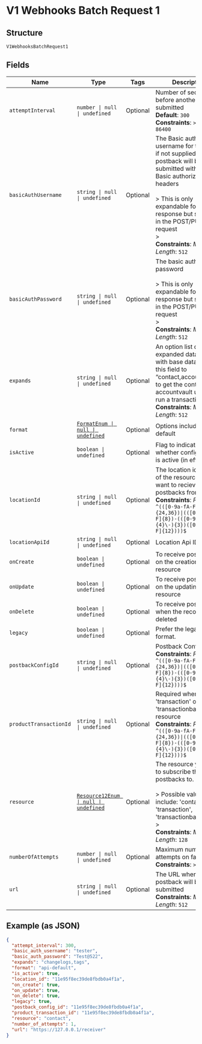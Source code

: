 
# V1 Webhooks Batch Request 1

## Structure

`V1WebhooksBatchRequest1`

## Fields

| Name | Type | Tags | Description |
|  --- | --- | --- | --- |
| `attemptInterval` | `number \| null \| undefined` | Optional | Number of seconds before another retry is submitted<br>**Default**: `300`<br>**Constraints**: `>= 300`, `<= 86400` |
| `basicAuthUsername` | `string \| null \| undefined` | Optional | The Basic authorization username for the URL, if not supplied, the postback will be submitted without Basic authorization headers<br><br>> This is only expandable for response but settable in the POST/PUT request<br>> <br>**Constraints**: *Maximum Length*: `512` |
| `basicAuthPassword` | `string \| null \| undefined` | Optional | The basic authorization password<br><br>> This is only expandable for response but settable in the POST/PUT request<br>> <br>**Constraints**: *Maximum Length*: `512` |
| `expands` | `string \| null \| undefined` | Optional | An option list of expanded data to send with base data. (i.e. set this field to “contact,account_vault” to get the contact an accountvault used to run a transaction.)<br>**Constraints**: *Maximum Length*: `512` |
| `format` | [`FormatEnum \| null \| undefined`](../../doc/models/format-enum.md) | Optional | Options include: api-default |
| `isActive` | `boolean \| undefined` | Optional | Flag to indicate whether configuration is active (in effect). |
| `locationId` | `string \| null \| undefined` | Optional | The location identifier of the resource you want to recieve postbacks from.<br>**Constraints**: *Pattern*: `^(([0-9a-fA-F\-]{24,36})\|(([0-9a-fA-F]{8})-(([0-9a-fA-F]{4}\-){3})([0-9a-fA-F]{12})))$` |
| `locationApiId` | `string \| null \| undefined` | Optional | Location Api ID |
| `onCreate` | `boolean \| undefined` | Optional | To receive postbacks on the creation of a resource |
| `onUpdate` | `boolean \| undefined` | Optional | To receive postbacks on the updating of a resource |
| `onDelete` | `boolean \| undefined` | Optional | To receive postbacks when the record is deleted |
| `legacy` | `boolean \| undefined` | Optional | Prefer the legacy api format. |
| `postbackConfigId` | `string \| null \| undefined` | Optional | Postback Config ID<br>**Constraints**: *Pattern*: `^(([0-9a-fA-F\-]{24,36})\|(([0-9a-fA-F]{8})-(([0-9a-fA-F]{4}\-){3})([0-9a-fA-F]{12})))$` |
| `productTransactionId` | `string \| null \| undefined` | Optional | Required when using 'transaction' or 'transactionbatch' resource<br>**Constraints**: *Pattern*: `^(([0-9a-fA-F\-]{24,36})\|(([0-9a-fA-F]{8})-(([0-9a-fA-F]{4}\-){3})([0-9a-fA-F]{12})))$` |
| `resource` | [`Resource12Enum \| null \| undefined`](../../doc/models/resource-12-enum.md) | Optional | The resource you want to subscribe the postbacks to.<br><br>> Possible values include: 'contact', 'transaction', 'transactionbatch'<br>> <br>**Constraints**: *Maximum Length*: `128` |
| `numberOfAttempts` | `number \| null \| undefined` | Optional | Maximum number of attempts on failure<br>**Constraints**: `>= 1`, `<= 5` |
| `url` | `string \| null \| undefined` | Optional | The URL where the postback will be submitted<br>**Constraints**: *Maximum Length*: `512` |

## Example (as JSON)

```json
{
  "attempt_interval": 300,
  "basic_auth_username": "tester",
  "basic_auth_password": "Test@522",
  "expands": "changelogs,tags",
  "format": "api-default",
  "is_active": true,
  "location_id": "11e95f8ec39de8fbdb0a4f1a",
  "on_create": true,
  "on_update": true,
  "on_delete": true,
  "legacy": true,
  "postback_config_id": "11e95f8ec39de8fbdb0a4f1a",
  "product_transaction_id": "11e95f8ec39de8fbdb0a4f1a",
  "resource": "contact",
  "number_of_attempts": 1,
  "url": "https://127.0.0.1/receiver"
}
```

